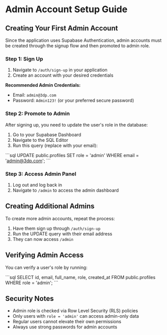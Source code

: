 # Admin Account Setup Guide

## Creating Your First Admin Account

Since the application uses Supabase Authentication, admin accounts must be created through the signup flow and then promoted to admin role.

### Step 1: Sign Up
1. Navigate to `/auth/sign-up` in your application
2. Create an account with your desired credentials

**Recommended Admin Credentials:**
- Email: `admin@3dp.com`
- Password: `Admin123!` (or your preferred secure password)

### Step 2: Promote to Admin
After signing up, you need to update the user's role in the database:

1. Go to your Supabase Dashboard
2. Navigate to the SQL Editor
3. Run this query (replace with your email):

\`\`\`sql
UPDATE public.profiles 
SET role = 'admin' 
WHERE email = 'admin@3dp.com';
\`\`\`

### Step 3: Access Admin Panel
1. Log out and log back in
2. Navigate to `/admin` to access the admin dashboard

## Creating Additional Admins

To create more admin accounts, repeat the process:
1. Have them sign up through `/auth/sign-up`
2. Run the UPDATE query with their email address
3. They can now access `/admin`

## Verifying Admin Access

You can verify a user's role by running:

\`\`\`sql
SELECT id, email, full_name, role, created_at 
FROM public.profiles 
WHERE role = 'admin';
\`\`\`

## Security Notes

- Admin role is checked via Row Level Security (RLS) policies
- Only users with `role = 'admin'` can access admin-only data
- Regular users cannot elevate their own permissions
- Always use strong passwords for admin accounts
